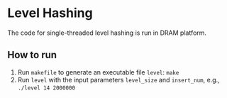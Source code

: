 
# Level Hashing 
 
The code for single-threaded level hashing is run in DRAM platform.

## How to run

1.  Run `makefile` to generate an executable file `level`: 
    `make`
2.  Run `level` with the input parameters `level_size` and `insert_num`, e.g.,    
    `./level 14 2000000`